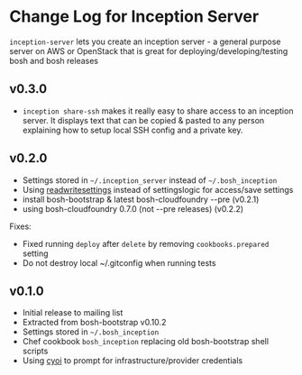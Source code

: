 # Change Log for Inception Server

`inception-server` lets you create an inception server - a general purpose server on AWS or OpenStack that is great for deploying/developing/testing bosh and bosh releases

## v0.3.0

* `inception share-ssh` makes it really easy to share access to an inception server. It displays text that can be copied & pasted to any person explaining how to setup local SSH config and a private key.

## v0.2.0

* Settings stored in `~/.inception_server` instead of `~/.bosh_inception`
* Using [readwritesettings](https://github.com/drnic/readwritesettings) instead of settingslogic for access/save settings
* install bosh-bootstrap & latest bosh-cloudfoundry --pre (v0.2.1)
* using bosh-cloudfoundry 0.7.0 (not --pre releases) (v0.2.2)

Fixes:

* Fixed running `deploy` after `delete` by removing `cookbooks.prepared` setting
* Do not destroy local ~/.gitconfig when running tests

## v0.1.0

* Initial release to mailing list
* Extracted from bosh-bootstrap v0.10.2
* Settings stored in `~/.bosh_inception`
* Chef cookbook `bosh_inception` replacing old bosh-bootstrap shell scripts
* Using [cyoi](https://github.com/drnic/cyoi) to prompt for infrastructure/provider credentials
